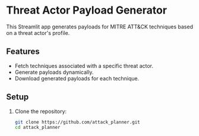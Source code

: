 # Threat Actor Payload Generator

This Streamlit app generates payloads for MITRE ATT&CK techniques based on a threat actor's profile.

## Features
- Fetch techniques associated with a specific threat actor.
- Generate payloads dynamically.
- Download generated payloads for each technique.

## Setup
1. Clone the repository:
   ```bash
   git clone https://github.com/attack_planner.git
   cd attack_planner
